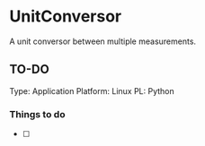 # UnitConversor
A unit conversor between multiple measurements.

## TO-DO

Type: Application 
Platform: Linux
PL: Python
### Things to do

- [ ] 
